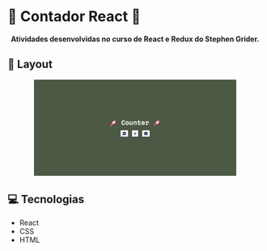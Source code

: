 # 🧮 Contador React 🧮

<p align="center">
    <b>Atividades desenvolvidas no curso de React e Redux do Stephen Grider.</b>
</p>

## 🎨 Layout

<p align="center">
    <img src="./src/assets/img.png" alt="Home page" width="400px">
</p>

## 💻 Tecnologias

- React
- CSS
- HTML
